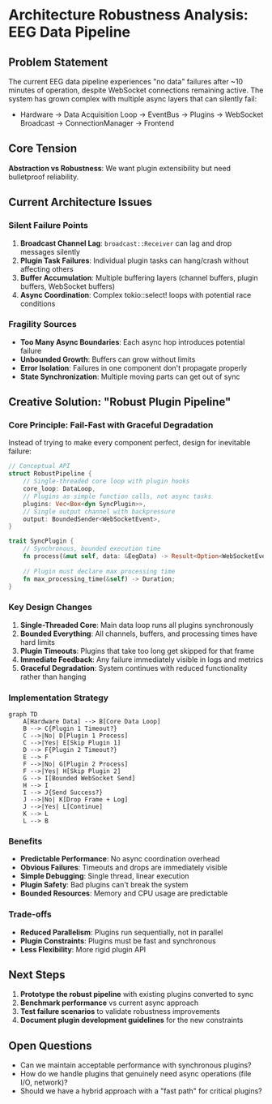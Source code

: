 # Architecture Robustness Analysis: EEG Data Pipeline

## Problem Statement

The current EEG data pipeline experiences "no data" failures after ~10 minutes of operation, despite WebSocket connections remaining active. The system has grown complex with multiple async layers that can silently fail:

- Hardware → Data Acquisition Loop → EventBus → Plugins → WebSocket Broadcast → ConnectionManager → Frontend

## Core Tension

**Abstraction vs Robustness**: We want plugin extensibility but need bulletproof reliability.

## Current Architecture Issues

### Silent Failure Points
1. **Broadcast Channel Lag**: `broadcast::Receiver` can lag and drop messages silently
2. **Plugin Task Failures**: Individual plugin tasks can hang/crash without affecting others
3. **Buffer Accumulation**: Multiple buffering layers (channel buffers, plugin buffers, WebSocket buffers)
4. **Async Coordination**: Complex tokio::select! loops with potential race conditions

### Fragility Sources
- **Too Many Async Boundaries**: Each async hop introduces potential failure
- **Unbounded Growth**: Buffers can grow without limits
- **Error Isolation**: Failures in one component don't propagate properly
- **State Synchronization**: Multiple moving parts can get out of sync

## Creative Solution: "Robust Plugin Pipeline"

### Core Principle: **Fail-Fast with Graceful Degradation**

Instead of trying to make every component perfect, design for inevitable failure:

```rust
// Conceptual API
struct RobustPipeline {
    // Single-threaded core loop with plugin hooks
    core_loop: DataLoop,
    // Plugins as simple function calls, not async tasks
    plugins: Vec<Box<dyn SyncPlugin>>,
    // Single output channel with backpressure
    output: BoundedSender<WebSocketEvent>,
}

trait SyncPlugin {
    // Synchronous, bounded execution time
    fn process(&mut self, data: &EegData) -> Result<Option<WebSocketEvent>, PluginError>;
    
    // Plugin must declare max processing time
    fn max_processing_time(&self) -> Duration;
}
```

### Key Design Changes

1. **Single-Threaded Core**: Main data loop runs all plugins synchronously
2. **Bounded Everything**: All channels, buffers, and processing times have hard limits
3. **Plugin Timeouts**: Plugins that take too long get skipped for that frame
4. **Immediate Feedback**: Any failure immediately visible in logs and metrics
5. **Graceful Degradation**: System continues with reduced functionality rather than hanging

### Implementation Strategy

```mermaid
graph TD
    A[Hardware Data] --> B[Core Data Loop]
    B --> C{Plugin 1 Timeout?}
    C -->|No| D[Plugin 1 Process]
    C -->|Yes| E[Skip Plugin 1]
    D --> F{Plugin 2 Timeout?}
    E --> F
    F -->|No| G[Plugin 2 Process]
    F -->|Yes| H[Skip Plugin 2]
    G --> I[Bounded WebSocket Send]
    H --> I
    I --> J{Send Success?}
    J -->|No| K[Drop Frame + Log]
    J -->|Yes| L[Continue]
    K --> L
    L --> B
```

### Benefits
- **Predictable Performance**: No async coordination overhead
- **Obvious Failures**: Timeouts and drops are immediately visible
- **Simple Debugging**: Single thread, linear execution
- **Plugin Safety**: Bad plugins can't break the system
- **Bounded Resources**: Memory and CPU usage are predictable

### Trade-offs
- **Reduced Parallelism**: Plugins run sequentially, not in parallel
- **Plugin Constraints**: Plugins must be fast and synchronous
- **Less Flexibility**: More rigid plugin API

## Next Steps

1. **Prototype the robust pipeline** with existing plugins converted to sync
2. **Benchmark performance** vs current async approach
3. **Test failure scenarios** to validate robustness improvements
4. **Document plugin development guidelines** for the new constraints

## Open Questions

- Can we maintain acceptable performance with synchronous plugins?
- How do we handle plugins that genuinely need async operations (file I/O, network)?
- Should we have a hybrid approach with a "fast path" for critical plugins?